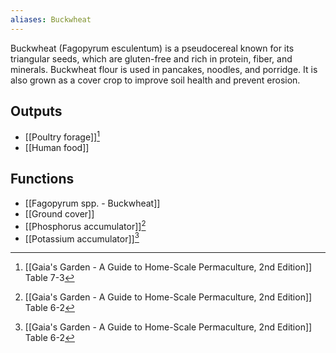 ```yaml
---
aliases: Buckwheat
---
```

Buckwheat (Fagopyrum esculentum) is a pseudocereal known for its triangular seeds, which are gluten-free and rich in protein, fiber, and minerals. Buckwheat flour is used in pancakes, noodles, and porridge. It is also grown as a cover crop to improve soil health and prevent erosion.
## Outputs
- [[Poultry forage]][^1]
- [[Human food]]

## Functions
- [[Fagopyrum spp. - Buckwheat]]
- [[Ground cover]]
- [[Phosphorus accumulator]][^2]
- [[Potassium accumulator]][^2]

[^1]: [[Gaia's Garden - A Guide to Home-Scale Permaculture, 2nd Edition]] Table 7-3
[^2]: [[Gaia's Garden - A Guide to Home-Scale Permaculture, 2nd Edition]] Table 6-2
